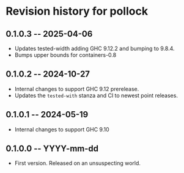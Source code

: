 # Revision history for pollock

## 0.1.0.3 -- 2025-04-06

* Updates tested-width adding GHC 9.12.2 and bumping to 9.8.4.
* Bumps upper bounds for containers-0.8

## 0.1.0.2 -- 2024-10-27

* Internal changes to support GHC 9.12 prerelease.
* Updates the `tested-with` stanza and CI to newest point releases.

## 0.1.0.1 -- 2024-05-19

* Internal changes to support GHC 9.10

## 0.1.0.0 -- YYYY-mm-dd

* First version. Released on an unsuspecting world.
